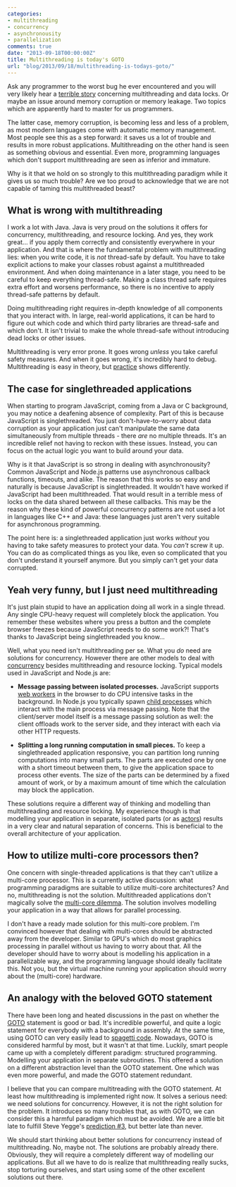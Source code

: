 ```yaml
---
categories:
- multithreading
- concurrency
- asynchronousity
- parallelization
comments: true
date: "2013-09-18T00:00:00Z"
title: Multithreading is today's GOTO
url: "blog/2013/09/18/multithreading-is-todays-goto/"
---
```


Ask any programmer to the worst bug he ever encountered and you will very likely hear a [terrible story](https://brendaneich.com/2007/02/threads-suck/) concerning multithreading and data locks. Or maybe an issue around memory corruption or memory leakage. Two topics which are apparently hard to master for us programmers.

The latter case, memory corruption, is becoming less and less of a problem, as most modern languages come with automatic memory management. Most people see this as a step forward: it saves us a lot of trouble and results in more robust applications. Multithreading on the other hand is seen as something obvious and essential. Even more, programming languages which don't support multithreading are seen as inferior and immature.

Why is it that we hold on so strongly to this multithreading paradigm while it gives us so much trouble? Are we too proud to acknowledge that we are not capable of taming this multithreaded beast?


## What is wrong with multithreading

I work a lot with Java. Java is very proud on the solutions it offers for concurrency, multithreading, and resource locking. And yes, they work great... if you apply them correctly and consistently everywhere in your application. And that is where the fundamental problem with multithreading lies: when you write code, it is *not* thread-safe by default. You have to take explicit actions to make your classes robust against a multithreaded environment. And when doing maintenance in a later stage, you need to be careful to keep everything thread-safe. Making a class thread safe requires extra effort and worsens performance, so there is no incentive to apply thread-safe patterns by default.

Doing multithreading right requires in-depth knowledge of all components that you interact with. In large, real-world applications, it can be hard to figure out which code and which third party libraries are thread-safe and which don't. It isn't trivial to make the whole thread-safe without introducing dead locks or other issues.

Multithreading is very error prone. It goes wrong *unless* you take careful safety measures. And when it goes wrong, it's incredibly hard to debug. Multithreading is easy in theory, but [practice](http://blackhole12.blogspot.nl/2012/05/multithreading-problems-in-game-design.html) shows differently.


## The case for singlethreaded applications

When starting to program JavaScript, coming from a Java or C background, you may notice a deafening absence of complexity. Part of this is because JavaScript is singlethreaded. You just don't-have-to-worry about data corruption as your application just can't manipulate the same data simultaneously from multiple threads - there *are* no multiple threads. It's an incredible relief not having to reckon with these issues. Instead, you can focus on the actual logic you want to build around your data.

Why is it that JavaScript is so strong in dealing with asynchronousity? Common JavaScript and Node.js patterns use asynchronous callback functions, timeouts, and alike. The reason that this works so easy and naturally is because JavaScript is singlethreaded. It wouldn't have worked if JavaScript had been multithreaded. That would result in a terrible mess of locks on the data shared between all these callbacks. This may be the reason why these kind of powerful concurrency patterns are not used a lot in languages like C++ and Java: these languages just aren't very suitable for asynchronous programming.

The point here is: a singlethreaded application just works *without* you having to take safety measures to protect your data. You *can't* screw it up. You can do as complicated things as you like, even so complicated that you don't understand it yourself anymore. But you simply can't get your data corrupted.


## Yeah very funny, but I just need multithreading

It's just plain stupid to have an application doing all work in a single thread. Any single CPU-heavy request will completely block the application. You remember these websites where you press a button and the complete browser freezes because JavaScript needs to do some work?! That's thanks to JavaScript being singlethreaded you know...

Well, what you need isn't multithreading per se. What you *do* need are solutions for concurrency. However there are other models to deal with [concurrency](http://en.wikipedia.org/wiki/Concurrency_\(computer_science\)) besides multithreading and resource locking. Typical models used in JavaScript and Node.js are:

- **Message passing between isolated processes.**
  JavaScript supports [web workers](http://en.wikipedia.org/wiki/Web_worker) in the browser to do CPU intensive tasks in the background.
  In Node.js you typically spawn [child processes](http://nodejs.org/api/child_process.html) which interact with the main process via message passing.
  Note that the client/server model itself is a message passing solution as well: the client offloads work to the server side, and they interact with each via other HTTP requests.

- **Splitting a long running computation in small pieces.**
  To keep a singlethreaded application responsive, you can partition long running computations into many small parts. The parts are executed one by one with a short timeout between them, to give the application space to process other events. The size of the parts can be determined by a fixed amount of work, or by a maximum amount of time which the calculation may block the application.

These solutions require a different way of thinking and modelling than multithreading and resource locking. My experience though is that modelling your application in separate, isolated parts (or as [actors](http://en.wikipedia.org/wiki/Actor_model)) results in a very clear and natural separation of concerns. This is beneficial to the overall architecture of your application.


## How to utilize multi-core processors then?

One concern with single-threaded applications is that they can't utilize a multi-core processor. This is a currently active discussion: what programming paradigms are suitable to utilize multi-core architectures? And no, multithreading is not the solution. Multithreaded applications don't magically solve the [multi-core dilemma](http://www.flowlang.net/p/solving-multicore-dilemma.html). The solution involves modelling your application in a way that allows for parallel processing.

I don't have a ready made solution for this multi-core problem. I'm convinced however that dealing with multi-cores should be abstracted away from the developer. Similar to GPU's which do most graphics processing in parallel without us having to worry about that.
 All the developer should have to worry about is modelling his application in a parallelizable way, and the programming language should ideally facilitate this. Not you, but the virtual machine running your application should worry about the (multi-core) hardware.


## An analogy with the beloved GOTO statement

There have been long and heated discussions in the past on whether the [GOTO](http://en.wikipedia.org/wiki/Goto) statement is good or bad. It's incredible powerful, and quite a logic statement for everybody with a background in assembly. At the same time, using GOTO can very easily lead to [spagetti code](http://en.wikipedia.org/wiki/Spaghetti_code). Nowadays, GOTO is considered harmful by most, but it wasn't at that time. Luckily, smart people came up with a completely different paradigm: structured programming. Modelling your application in separate subroutines. This offered a solution on a different abstraction level than the GOTO statement. One which was even more powerful, and made the GOTO statement redundant.

I believe that you can compare multitreading with the GOTO statement. At least how multithreading is implemented right now. It solves a serious need: we need solutions for concurrency. However, it is not the right solution for the problem. It introduces so many troubles that, as with GOTO, we can consider this a harmful paradigm which must be avoided. We are a little bit late to fulfill Steve Yegge's [prediction #3](https://sites.google.com/site/steveyegge2/ten-predictions), but better late than never.

We should start thinking about better solutions for concurrency instead of multithreading. No, maybe not. The solutions are probably already there. Obviously, they will require a completely different way of modelling our applications. But all we have to do is realize that multithreading really sucks, stop torturing ourselves, and start using some of the other excellent solutions out there.
